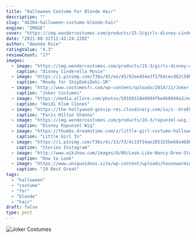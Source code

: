 ```yaml
---
title: "Halloween Costume For Blonde Hair"
description: ""
slug: "46264-halloween-costume-blonde-hair"
engine: "IMAGE"
cover: "https://img.wondercostumes.com/products/15-3/girls-disney-cinderella-movie-wig.jpg"
date: "2021-08-31T11:42:24.220Z"
author: "Amanda Rice"
ratingValue: "4.3"
reviewCount: "17"
images:
  - image: "https://img.wondercostumes.com/products/15-3/girls-disney-cinderella-movie-wig.jpg"
    caption: "Disney Cinderella Movie"
  - image: "https://i.pinimg.com/736x/92/ee/45/92ee454e3f1764cecd62c58b5d4449ca.jpg"
    caption: "Ready for ShipDokiDoki-SR"
  - image: "http://www.costumesfc.com/wp-content/uploads/2014/11/Joker-Halloween-Costume.jpg"
    caption: "Joker Costumes"
  - image: "https://media.allure.com/photos/58189318e8094fbe4b8940a3/master/pass/GettyImages-618707724.jpg?mbid=social_retweet"
    caption: "Heidi Klum Clones"
  - image: "https://the-hollywood-gossip-res.cloudinary.com/iu/s--OraEFAwx--/t_full/t_blur/cs_srgb,f_auto,fl_strip_profile.lossy,q_auto:420/v1364525873/paris-in-hawaii.jpg"
    caption: "Paris Hilton Shanna"
  - image: "https://img.wondercostumes.com/products/16-3/rapunzel-wig.jpg"
    caption: "Disney Rapunzel Wig"
  - image: "https://thumbs.dreamstime.com/z/little-girl-costume-halloween-21917703.jpg"
    caption: "Little Girl In"
  - image: "https://i.pinimg.com/736x/4c/33/f3/4c33f34ae285325be60a468b01ba0854.jpg"
    caption: "Stories Instagram"
  - image: "http://www.wikihow.com/images/0/00/Look-Like-Nancy-Drew-Step-18.jpg"
    caption: "How to Look"
  - image: "https://www.uniqueideas.site/wp-content/uploads/housewarming-thank-you-gift-housewarming-thank-you-popcorn-favor.jpg"
    caption: "10 Best Great"
tags:
  - "halloween"
  - "costume"
  - "for"
  - "blonde"
  - "hair"
draft: false
type: post
---
```



![Joker Costumes](http://www.costumesfc.com/wp-content/uploads/2014/11/Joker-Halloween-Costume.jpg "Joker Costumes")


<!--inArticleAds-->

<!--galleryOne-->


<!--inArticleAds-->

<!--galleryTwo-->


<!--galleryThree-->


